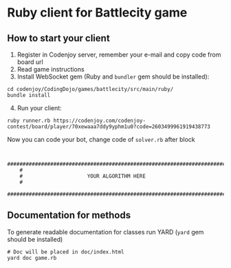 # Ruby client for Battlecity game

## How to start your client

1. Register in Codenjoy server, remember your e-mail and copy code from board url
2. Read game instructions
3. Install WebSocket gem (Ruby and `bundler` gem should be installed):
```
cd codenjoy/CodingDojo/games/battlecity/src/main/ruby/
bundle install
```
4. Run your client:
```
ruby runner.rb https://codenjoy.com/codenjoy-contest/board/player/70xewaaa7ddy9yphm1u0?code=2603499961919438773
```

Now you can code your bot, change code of `solver.rb` after block

```

    #######################################################################
    #
    #                     YOUR ALGORITHM HERE
    #
    #######################################################################
```

## Documentation for methods

To generate readable documentation for classes run YARD (`yard` gem should be installed)

```
# Doc will be placed in doc/index.html
yard doc game.rb
```
